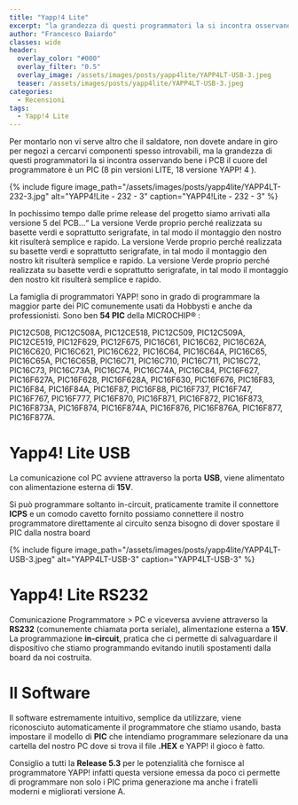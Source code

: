 ```yaml
---
title: "Yapp!4 Lite"
excerpt: "la grandezza di questi programmatori la si incontra osservando bene i PCB il cuore del programmatore è un PIC (8 pin versioni LITE, 18 versione YAPP! 4 )."
author: "Francesco Baiardo"
classes: wide
header:
  overlay_color: "#000"
  overlay_filter: "0.5"
  overlay_image: /assets/images/posts/yapp4lite/YAPP4LT-USB-3.jpeg
  teaser: /assets/images/posts/yapp4lite/YAPP4LT-USB-3.jpeg
categories:
  - Recensioni
tags:
  - Yapp!4 Lite
---
```


Per montarlo non vi serve altro che il saldatore, non dovete andare in giro per negozi a cercarvi componenti spesso introvabili, ma la grandezza di questi programmatori la si incontra osservando bene i PCB il cuore del programmatore è un PIC (8 pin versioni LITE, 18 versione YAPP! 4 ).

{% include figure image_path="/assets/images/posts/yapp4lite/YAPP4LT-232-3.jpg" alt="YAPP4!Lite - 232 - 3" caption="YAPP4!Lite - 232 - 3" %}

In pochissimo tempo dalle prime release del progetto siamo arrivati alla versione 5 del PCB…“ La versione Verde proprio perché realizzata su basette verdi e soprattutto serigrafate, in tal modo il montaggio den nostro kit risulterà semplice e rapido. La versione Verde proprio perché realizzata su basette verdi e soprattutto serigrafate, in tal modo il montaggio den nostro kit risulterà semplice e rapido.
La versione Verde proprio perché realizzata su basette verdi e soprattutto serigrafate, in tal modo il montaggio den nostro kit risulterà semplice e rapido.

La famiglia di programmatori YAPP! sono in grado di programmare la maggior parte dei PIC comunemente usati da Hobbysti e anche da professionisti.
Sono ben **54 PIC** della MICROCHIP® :

PIC12C508, PIC12C508A, PIC12CE518, PIC12C509, PIC12C509A, PIC12CE519, PIC12F629, PIC12F675, PIC16C61, PIC16C62, PIC16C62A, PIC16C620, PIC16C621, PIC16C622, PIC16C64, PIC16C64A, PIC16C65, PIC16C65A, PIC16C65B, PIC16C71, PIC16C710, PIC16C711, PIC16C72, PIC16C73, PIC16C73A, PIC16C74, PIC16C74A, PIC16C84, PIC16F627, PIC16F627A, PIC16F628, PIC16F628A, PIC16F630, PIC16F676, PIC16F83, PIC16F84, PIC16F84A, PIC16F87, PIC16F88, PIC16F737, PIC16F747, PIC16F767, PIC16F777, PIC16F870, PIC16F871, PIC16F872, PIC16F873, PIC16F873A, PIC16F874, PIC16F874A, PIC16F876, PIC16F876A, PIC16F877, PIC16F877A.

# Yapp4! Lite USB

La comunicazione col PC avviene attraverso la porta **USB**, viene alimentato con alimentazione esterna di **15V**.

Si può programmare soltanto in-circuit, praticamente tramite il connettore **ICPS** e un comodo cavetto fornito possiamo connettere il nostro programmatore direttamente al circuito senza bisogno di dover spostare il PIC dalla nostra board

{% include figure image_path="/assets/images/posts/yapp4lite/YAPP4LT-USB-3.jpeg" alt="YAPP4LT-USB-3" caption="YAPP4LT-USB-3" %}

# Yapp4! Lite RS232

Comunicazione Programmatore > PC e viceversa avviene attraverso la **RS232** (comunemente chiamata porta seriale), alimentazione esterna a **15V**. La programmazione **in-circuit**, pratica che ci permette di salvaguardare il dispositivo che stiamo programmando evitando inutili spostamenti dalla board da noi costruita.

# Il Software

Il software estremamente intuitivo, semplice da utilizzare, viene riconosciuto automaticamente il programmatore che stiamo usando, basta impostare il modello di **PIC** che intendiamo programmare selezionare da una cartella del nostro PC dove si trova il file **.HEX** e YAPP! il gioco è fatto.

Consiglio a tutti la **Release 5.3** per le potenzialità che fornisce al programmatore YAPP! infatti questa versione emessa da poco ci permette di programmare non solo i PIC prima generazione ma anche i fratelli moderni e migliorati versione A.
